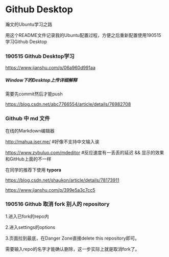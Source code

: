 # Github Desktop

瀚文的Ubuntu学习之路

用这个README文件记录我的Ubuntu配置过程，方便之后重新配置使用190515 学习Github Desktop

### 190515 Github Desktop学习

https://www.jianshu.com/p/06a960d991aa

##### Window下的Desktop上传详细解释

需要先commit然后才能push

<https://blog.csdn.net/abc7766554/article/details/76982708>

### Github 中 md 文件

在线的Markdown编辑器

http://mahua.jser.me/ #好像不支持中文输入诶

https://www.zybuluo.com/mdeditor #反应速度有一丢丢的延迟 && 显示的效果和GitHub上面的不一样

在同学的推荐下使用  **typora**

https://blog.csdn.net/shaukon/article/details/78173911

https://www.jianshu.com/p/399e5a3c7cc5



### 190516 Github 取消 fork 别人的 repository

1.进入已fork的repo内

2.进入settings的options

3.页面拉到最底，在Danger Zone直接delete this repository即可。

需要输入repo的名字才能确认删除，这一步实际上就是取消fork了。


